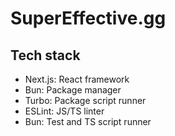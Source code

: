 # SuperEffective.gg

## Tech stack

- Next.js: React framework
- Bun: Package manager
- Turbo: Package script runner
- ESLint: JS/TS linter
- Bun: Test and TS script runner
